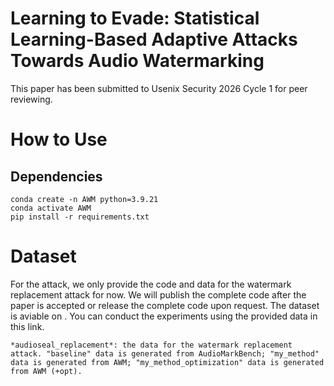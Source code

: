 # Learning to Evade: Statistical Learning-Based Adaptive Attacks Towards Audio Watermarking

This paper has been submitted to Usenix Security 2026 Cycle 1 for peer reviewing.

# How to Use
## Dependencies
```
conda create -n AWM python=3.9.21
conda activate AWM
pip install -r requirements.txt
```

# Dataset
For the attack, we only provide the code and data for the watermark replacement attack for now. We will publish the complete code after the paper is accepted or release the complete code upon request.
The dataset is aviable on . You can conduct the experiments using the provided data in this link.
```
*audioseal_replacement*: the data for the watermark replacement attack. "baseline" data is generated from AudioMarkBench; "my_method" data is generated from AWM; "my_method_optimization" data is generated from AWM (+opt).
```
